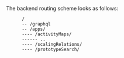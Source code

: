The backend routing scheme looks as follows:

          /
          -- /graphql
          -- /apps/
          ---- /activityMaps/
          ------ ..
          ---- /scalingRelations/
          ---- /prototypeSearch/

